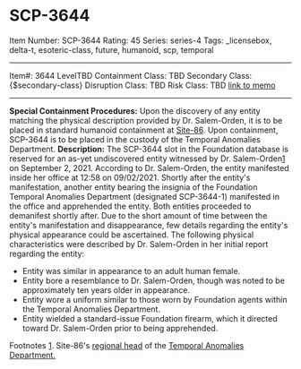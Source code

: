 # SCP-3644
Item Number: SCP-3644
Rating: 45
Series: series-4
Tags: _licensebox, delta-t, esoteric-class, future, humanoid, scp, temporal

---

Item#: 3644
LevelTBD
Containment Class:
TBD
Secondary Class:
{$secondary-class}
Disruption Class:
TBD
Risk Class:
TBD
[link to memo](/classification-committee-memo)  

* * *
**Special Containment Procedures:** Upon the discovery of any entity matching the physical description provided by Dr. Salem-Orden, it is to be placed in standard humanoid containment at [Site-86](https://scp-wiki.wikidot.com/scp-7420). Upon containment, SCP-3644 is to be placed in the custody of the Temporal Anomalies Department.
**Description:** The SCP-3644 slot in the Foundation database is reserved for an as-yet undiscovered entity witnessed by Dr. Salem-Orden[1](javascript:;) on September 2, 2021.
According to Dr. Salem-Orden, the entity manifested inside her office at 12:58 on 09/02/2021. Shortly after the entity's manifestation, another entity bearing the insignia of the Foundation Temporal Anomalies Department (designated SCP-3644-1) manifested in the office and apprehended the entity. Both entities proceeded to demanifest shortly after.
Due to the short amount of time between the entity's manifestation and disappearance, few details regarding the entity's physical appearance could be ascertained. The following physical characteristics were described by Dr. Salem-Orden in her initial report regarding the entity:
  * Entity was similar in appearance to an adult human female.
  * Entity bore a resemblance to Dr. Salem-Orden, though was noted to be approximately ten years older in appearance.
  * Entity wore a uniform similar to those worn by Foundation agents within the Temporal Anomalies Department.
  * Entity wielded a standard-issue Foundation firearm, which it directed toward Dr. Salem-Orden prior to being apprehended.

Footnotes
[1](javascript:;). Site-86's [regional head](https://scp-wiki.wikidot.com/scp-7749) of the [Temporal Anomalies Department.](https://scp-wiki.wikidot.com/scp-1780)